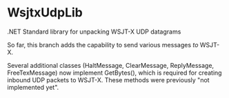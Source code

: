 # WsjtxUdpLib
.NET Standard library for unpacking WSJT-X UDP datagrams

So far, this branch adds the capability to send various 
messages *to* WSJT-X.

Several additional classes
(HaltMessage, ClearMessage, ReplyMessage, FreeTexMessage) 
now implement GetBytes(), which is required for creating
inbound UDP packets to WSJT-X. These methods were previously 
"not implemented yet".
